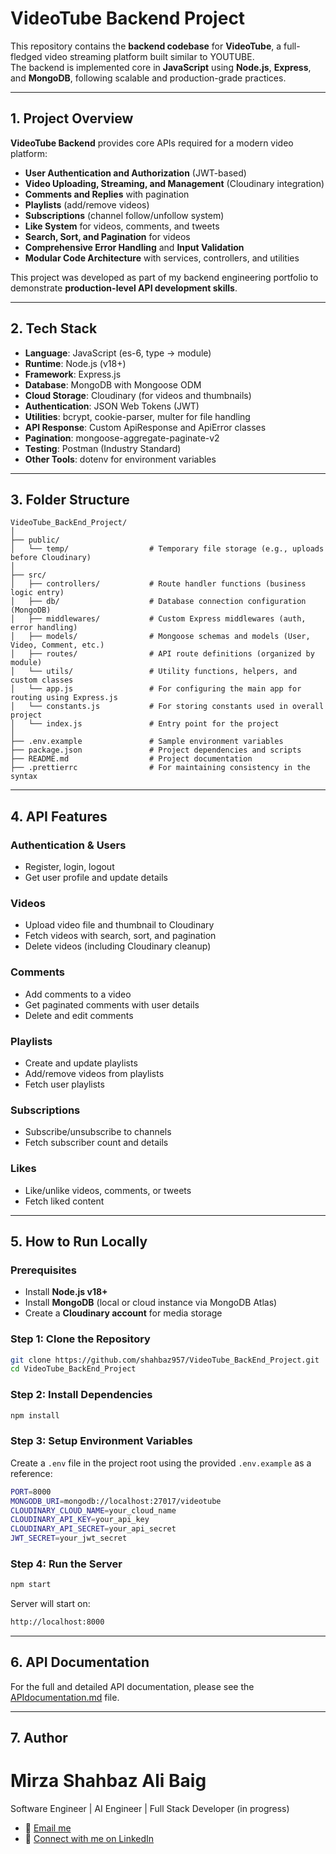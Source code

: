# VideoTube Backend Project

This repository contains the **backend codebase** for **VideoTube**, a full-fledged video streaming platform built similar to YOUTUBE.  
The backend is implemented core in **JavaScript** using **Node.js**, **Express**, and **MongoDB**, following scalable and production-grade practices.

---

## 1. Project Overview

**VideoTube Backend** provides core APIs required for a modern video platform:
- **User Authentication and Authorization** (JWT-based)
- **Video Uploading, Streaming, and Management** (Cloudinary integration)
- **Comments and Replies** with pagination
- **Playlists** (add/remove videos)
- **Subscriptions** (channel follow/unfollow system)
- **Like System** for videos, comments, and tweets
- **Search, Sort, and Pagination** for videos
- **Comprehensive Error Handling** and **Input Validation**
- **Modular Code Architecture** with services, controllers, and utilities

This project was developed as part of my backend engineering portfolio to demonstrate **production-level API development skills**.

---

## 2. Tech Stack

- **Language**: JavaScript (es-6, type -> module)
- **Runtime**: Node.js (v18+)
- **Framework**: Express.js
- **Database**: MongoDB with Mongoose ODM
- **Cloud Storage**: Cloudinary (for videos and thumbnails)
- **Authentication**: JSON Web Tokens (JWT)
- **Utilities**: bcrypt, cookie-parser, multer for file handling
- **API Response**: Custom ApiResponse and ApiError classes
- **Pagination**: mongoose-aggregate-paginate-v2
- **Testing**: Postman (Industry Standard)
- **Other Tools**: dotenv for environment variables

---

## 3. Folder Structure

```
VideoTube_BackEnd_Project/
│
├── public/
│   └── temp/                  # Temporary file storage (e.g., uploads before Cloudinary)
│
├── src/
│   ├── controllers/           # Route handler functions (business logic entry)
│   ├── db/                    # Database connection configuration (MongoDB)
│   ├── middlewares/           # Custom Express middlewares (auth, error handling)
│   ├── models/                # Mongoose schemas and models (User, Video, Comment, etc.)
│   ├── routes/                # API route definitions (organized by module)
│   └── utils/                 # Utility functions, helpers, and custom classes
│   └── app.js                 # For configuring the main app for routing using Express.js
│   └── constants.js           # For storing constants used in overall project
│   └── index.js               # Entry point for the project
│
├── .env.example               # Sample environment variables
├── package.json               # Project dependencies and scripts
├── README.md                  # Project documentation
├── .prettierrc                # For maintaining consistency in the syntax
```

---

## 4. API Features

### Authentication & Users
- Register, login, logout
- Get user profile and update details

### Videos
- Upload video file and thumbnail to Cloudinary
- Fetch videos with search, sort, and pagination
- Delete videos (including Cloudinary cleanup)

### Comments
- Add comments to a video
- Get paginated comments with user details
- Delete and edit comments

### Playlists
- Create and update playlists
- Add/remove videos from playlists
- Fetch user playlists

### Subscriptions
- Subscribe/unsubscribe to channels
- Fetch subscriber count and details

### Likes
- Like/unlike videos, comments, or tweets
- Fetch liked content

---

## 5. How to Run Locally

### Prerequisites
- Install **Node.js v18+**
- Install **MongoDB** (local or cloud instance via MongoDB Atlas)
- Create a **Cloudinary account** for media storage

### Step 1: Clone the Repository
```bash
git clone https://github.com/shahbaz957/VideoTube_BackEnd_Project.git
cd VideoTube_BackEnd_Project
```

### Step 2: Install Dependencies
```bash
npm install
```

### Step 3: Setup Environment Variables
Create a `.env` file in the project root using the provided `.env.example` as a reference:
```bash
PORT=8000
MONGODB_URI=mongodb://localhost:27017/videotube
CLOUDINARY_CLOUD_NAME=your_cloud_name
CLOUDINARY_API_KEY=your_api_key
CLOUDINARY_API_SECRET=your_api_secret
JWT_SECRET=your_jwt_secret
```

### Step 4: Run the Server
```bash
npm start
```

Server will start on:
```bash
http://localhost:8000
```

---

## 6. API Documentation

For the full and detailed API documentation, please see the [APIdocumentation.md](https://github.com/shahbaz957/VideoTube_BackEnd_Project/blob/main/APIdocumentation.markdown) file.

---

## 7. Author

# **Mirza Shahbaz Ali Baig**  
Software Engineer | AI Engineer | Full Stack Developer (in progress)  

- 📧 [Email me](mailto:mirzashahbazbaig724@gmail.com)  
- 🔗 [Connect with me on LinkedIn](https://www.linkedin.com/in/mirza-shahbaz-ali-baig-3391b3248)
